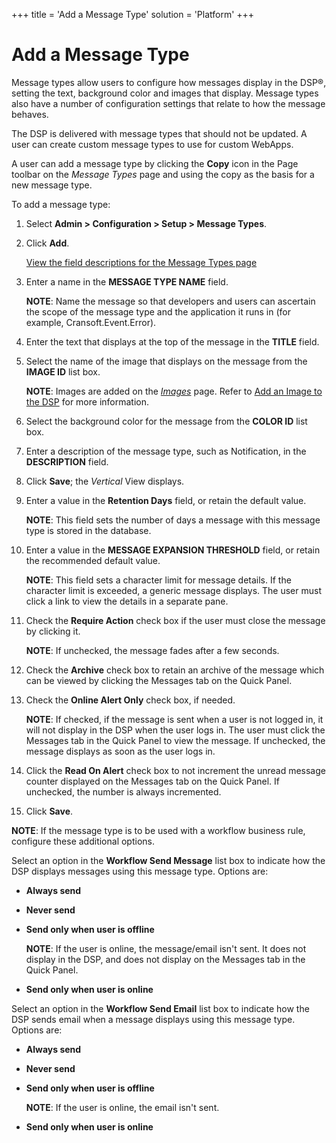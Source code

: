 +++
title = 'Add a Message Type'
solution = 'Platform'
+++

# Add a Message Type

Message types allow users to configure how messages display in the DSP®,
setting the text, background color and images that display. Message
types also have a number of configuration settings that relate to how
the message behaves.

The DSP is delivered with message types that should not be updated. A
user can create custom message types to use for custom WebApps.

A user can add a message type by clicking the **Copy** icon in the Page
toolbar on the *Message Types* page and using the copy as the basis for
a new message type.

To add a message type:

1.  Select **Admin \> Configuration \> Setup \> Message Types**.

2.  Click **Add**.
    
    [View the field descriptions for the Message Types
    page](../Page_Desc/Message%20Types)

3.  Enter a name in the **MESSAGE TYPE NAME** field.
    
    **NOTE**: Name the message so that developers and users can
    ascertain the scope of the message type and the application it runs
    in (for example, Cransoft.Event.Error).

4.  Enter the text that displays at the top of the message in the
    **TITLE** field.

5.  Select the name of the image that displays on the message from the
    **IMAGE ID** list box.
    
    **NOTE**: Images are added on the
    *[Images](../Page_Desc/Images%20H)* page. Refer to [Add an Image
    to the DSP](Add%20an%20Image%20to%20the%20DSP) for more
    information.

6.  Select the background color for the message from the **COLOR ID**
    list box.

7.  Enter a description of the message type, such as Notification, in
    the **DESCRIPTION** field.

8.  Click **Save**; the *Vertical* View displays.

9.  Enter a value in the **Retention Days** field, or retain the default
    value.
    
    **NOTE**: This field sets the number of days a message with this
    message type is stored in the database.

10. Enter a value in the **MESSAGE EXPANSION THRESHOLD** field, or
    retain the recommended default value.
    
    **NOTE**: This field sets a character limit for message details. If
    the character limit is exceeded, a generic message displays. The
    user must click a link to view the details in a separate pane.

11. Check the **Require Action** check box if the user must close the
    message by clicking it.
    
    **NOTE**: If unchecked, the message fades after a few seconds.

12. Check the **Archive** check box to retain an archive of the message
    which can be viewed by clicking the Messages tab on the Quick Panel.

13. Check the **Online Alert Only** check box, if needed.
    
    **NOTE**: If checked, if the message is sent when a user is not
    logged in, it will not display in the DSP when the user logs in. The
    user must click the Messages tab in the Quick Panel to view the
    message. If unchecked, the message displays as soon as the user logs
    in.

14. Click the **Read On Alert** check box to not increment the unread
    message counter displayed on the Messages tab on the Quick Panel. If
    unchecked, the number is always incremented.

15. Click **Save**.

**NOTE**: If the message type is to be used with a workflow business
rule, configure these additional options.

Select an option in the **Workflow Send Message** list box to indicate
how the DSP displays messages using this message type. Options are:

  - **Always send**

  - **Never send**

  - **Send only when user is offline**
    
    **NOTE**: If the user is online, the message/email isn't sent. It
    does not display in the DSP, and does not display on the Messages
    tab in the Quick Panel.

  - **Send only when user is online**

Select an option in the **Workflow Send Email** list box to indicate how
the DSP sends email when a message displays using this message type.
Options are:

  - **Always send**

  - **Never send**

  - **Send only when user is offline**
    
    **NOTE**: If the user is online, the email isn't sent.

  - **Send only when user is online**

